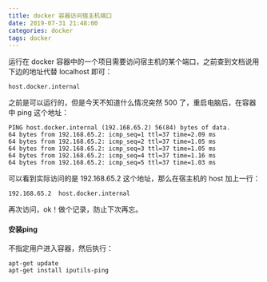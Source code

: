 ```yaml
---
title: docker 容器访问宿主机端口
date: 2019-07-31 21:48:00
categories: docker
tags: docker
---
```


运行在 docker 容器中的一个项目需要访问宿主机的某个端口，之前查到文档说用下边的地址代替 localhost 即可：
```
host.docker.internal
```

之前是可以运行的，但是今天不知道什么情况突然 500 了，重启电脑后，在容器中 ping 这个地址：
```
PING host.docker.internal (192.168.65.2) 56(84) bytes of data.
64 bytes from 192.168.65.2: icmp_seq=1 ttl=37 time=2.09 ms
64 bytes from 192.168.65.2: icmp_seq=2 ttl=37 time=1.05 ms
64 bytes from 192.168.65.2: icmp_seq=3 ttl=37 time=1.05 ms
64 bytes from 192.168.65.2: icmp_seq=4 ttl=37 time=1.16 ms
64 bytes from 192.168.65.2: icmp_seq=5 ttl=37 time=1.03 ms

```

可以看到实际访问的是 192.168.65.2 这个地址，那么在宿主机的 host 加上一行：
```
192.168.65.2  host.docker.internal
```

再次访问，ok！做个记录，防止下次再忘。


#### 安装ping
不指定用户进入容器，然后执行：
```
apt-get update
apt-get install iputils-ping
```
